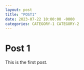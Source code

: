 ```yaml
---
layout: post
title: "POST1"
date: 2023-07-22 10:00:00 -0000
categories: CATEGORY-1 CATEGORY-2
---
```


# Post 1
This is the first post.